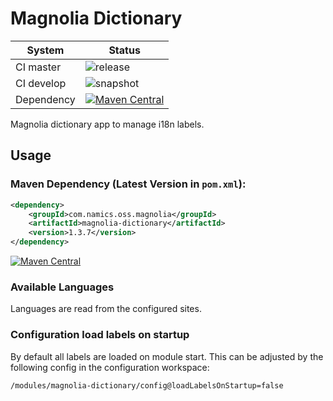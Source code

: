 # Magnolia Dictionary
System        | Status
--------------|------------------------------------------------
CI master     | ![release](https://github.com/namics/magnolia-dictionary/workflows/release%20and%20deploy/badge.svg)
CI develop    | ![snapshot](https://github.com/namics/magnolia-dictionary/workflows/deploy%20snapshot/badge.svg)
Dependency    | [![Maven Central](https://maven-badges.herokuapp.com/maven-central/com.namics.oss.magnolia/magnolia-dictionary/badge.svg)](https://maven-badges.herokuapp.com/maven-central/com.namics.oss.magnolia/magnolia-dictionary)


Magnolia dictionary app to manage i18n labels.

## Usage

### Maven Dependency (Latest Version in `pom.xml`):
```xml
<dependency>
    <groupId>com.namics.oss.magnolia</groupId>
    <artifactId>magnolia-dictionary</artifactId>
    <version>1.3.7</version>
</dependency>
```

[![Maven Central](https://maven-badges.herokuapp.com/maven-central/com.namics.oss.magnolia/magnolia-dictionary/badge.svg)](https://maven-badges.herokuapp.com/maven-central/com.namics.oss.magnolia/magnolia-dictionary)

### Available Languages

Languages are read from the configured sites.

### Configuration load labels on startup
By default all labels are loaded on module start. This can be adjusted by the following config in the configuration workspace:
```
/modules/magnolia-dictionary/config@loadLabelsOnStartup=false
```